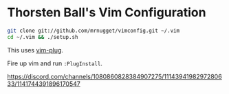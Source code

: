 # Thorsten Ball's Vim Configuration

```bash
git clone git://github.com/mrnugget/vimconfig.git ~/.vim
cd ~/.vim && ./setup.sh
```

This uses [vim-plug](https://github.com/junegunn/vim-plug).

Fire up vim and run `:PlugInstall`.


https://discord.com/channels/1080860828384907275/1114394198297280633/1141744391896170547

